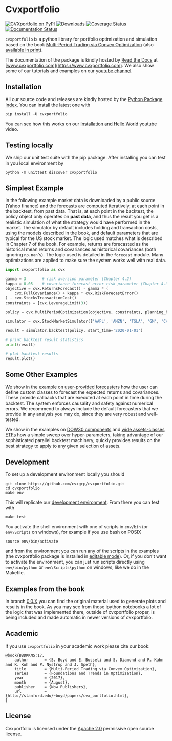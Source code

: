 # Cvxportfolio

[![CVXportfolio on PyPI](https://img.shields.io/pypi/v/cvxportfolio.svg)](https://pypi.org/project/cvxportfolio/)
[![Downloads](https://static.pepy.tech/personalized-badge/cvxportfolio?period=month&units=international_system&left_color=black&right_color=orange&left_text=PyPI%20downloads%20per%20month)](https://pepy.tech/project/cvxportfolio)
[![Coverage Status](https://coveralls.io/repos/github/cvxgrp/cvxportfolio/badge.svg?branch=master)](https://coveralls.io/github/cvxgrp/cvxportfolio?branch=master)
[![Documentation Status](https://readthedocs.org/projects/cvxportfolio/badge/?version=latest)](https://cvxportfolio.readthedocs.io/en/latest/?badge=latest)



`cvxportfolio` is a python library for portfolio optimization and simulation
based on the book [Multi-Period Trading via Convex Optimization](https://web.stanford.edu/~boyd/papers/pdf/cvx_portfolio.pdf)
(also [available in print](https://www.amazon.com/Multi-Period-Trading-Convex-Optimization-Foundations/dp/1680833286/)).

The documentation of the package is kindly hosted by [Read the Docs](https://readthedocs.org) at [www.cvxportfolio.com](https://www.cvxportfolio.com). We also show some of our tutorials and examples on our
[youtube channel](https://www.youtube.com/@Cvxportfolio).


Installation
------------
All our source code and releases are kindly hosted by the [Python Package Index](https://pypi.org). You can install the latest one with

```
pip install -U cvxportfolio
```
You can see how this works on our [Installation and Hello World](https://youtu.be/1ThOKEu371M) youtube video.

Testing locally
------------
We ship our unit test suite with the pip package. After installing you can test in you local environment by

```
python -m unittest discover cvxportfolio
```


Simplest Example
----------------
In the following example market data is downloaded by a public source
(Yahoo finance) and the forecasts are computed iteratively, at each point in the backtest, from past data. 
That is, at each point in the backtest,
the policy object only operates on **past data**, and thus the result you get is a realistic simulation of what the strategy would have performed in the market.
The simulator by default includes holding and transaction costs, using the models described in the book, and default parameters that are typical for the US stock market.
The logic used
matches what is described in Chapter 7 of the book. For example, returns are forecasted as the historical mean returns 
and covariances as historical covariances (both ignoring `np.nan`'s). The logic used is detailed in the `forecast` module. Many optimizations
are applied to make sure the system works well with real data. 


```python
import cvxportfolio as cvx

gamma = 3       # risk aversion parameter (Chapter 4.2)
kappa = 0.05    # covariance forecast error risk parameter (Chapter 4.3)
objective = cvx.ReturnsForecast() - gamma * (
	cvx.FullCovariance() + kappa * cvx.RiskForecastError()
) - cvx.StocksTransactionCost()
constraints = [cvx.LeverageLimit(3)]

policy = cvx.MultiPeriodOptimization(objective, constraints, planning_horizon=2)

simulator = cvx.StockMarketSimulator(['AAPL', 'AMZN', 'TSLA', 'GM', 'CVX', 'NKE'])

result = simulator.backtest(policy, start_time='2020-01-01')

# print backtest result statistics
print(result)

# plot backtest results
result.plot()
```

Some Other Examples
-------------------
We show in the example on [user-provided forecasters](https://github.com/cvxgrp/cvxportfolio/blob/master/examples/user_provided_forecasters.py) how the user can define custom classes to forecast
the expected returns and covariances. These provide callbacks that are
executed at each point in time during the backtest. The system enforces 
causality and safety against numerical errors. 
We recommend to always include 
the default forecasters that we provide in any analysis you may do, 
since they are very robust and well-tested. 

We show in the examples on [DOW30 components](https://github.com/cvxgrp/cvxportfolio/blob/master/examples/dow30_example.py) and [wide assets-classes ETFs](https://github.com/cvxgrp/cvxportfolio/blob/master/examples/etfs_example.py) how a
simple sweep over hyper-parameters, taking advantage of our sophisticated parallel backtest machinery, quickly provides results on the best strategy
to apply to any given selection of assets.


Development
-----------
To set up a development environment locally you should

```
git clone https://github.com/cvxgrp/cvxportfolio.git
cd cvxportfolio
make env
```
This will replicate our [development environment](https://docs.python.org/3/library/venv.html). From there you can test with

```
make test
```

You activate the shell environment with one of scripts in `env/bin` (or `env\Scripts` on windows), for example if you use bash on POSIX
```
source env/bin/activate
```
and from the environment you can run any of the scripts in the examples (the cvxportfolio package is installed in [editable mode](https://setuptools.pypa.io/en/latest/userguide/development_mode.html)). 
Or, if you don't want to activate the environment, you can just run scripts directly using `env/bin/python` or `env\Scripts\python` on windows, like we do in the Makefile.


Examples from the book
----------------------
In branch [0.0.X](https://github.com/cvxgrp/cvxportfolio/tree/0.0.X) you can find the original material used to generate plots
and results in the book. As you may see from those
ipython notebooks a lot of the logic that was implemented there, outside of cvxportfolio proper, is being included and made automatic
in newer versions of cvxportfolio. 


Academic
------------

If you use `cvxportfolio` in your academic work please cite our book:
```
@book{BBDKKNS:17,
    author       = {S. Boyd and E. Busseti and S. Diamond and R. Kahn and K. Koh and P. Nystrup and J. Speth},
    title        = {Multi-Period Trading via Convex Optimization},
    series       = {Foundations and Trends in Optimization},
    year         = {2017},
    month        = {August},
    publisher    = {Now Publishers},
    url          = {http://stanford.edu/~boyd/papers/cvx_portfolio.html},
}
```


License
------------

Cvxportfolio is licensed under the [Apache 2.0](http://www.apache.org/licenses/) permissive
open source license.


